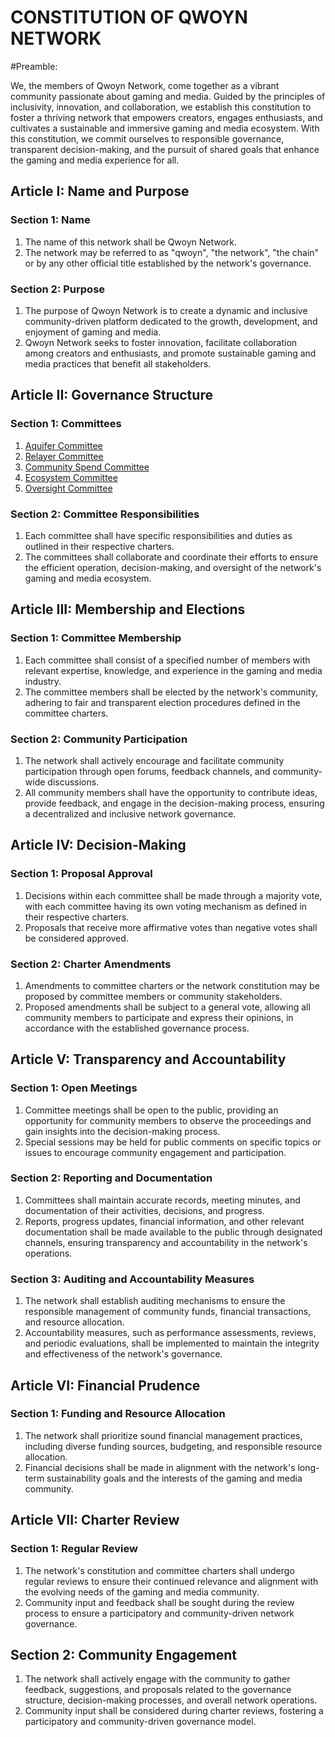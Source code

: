 # CONSTITUTION OF QWOYN NETWORK

#Preamble:

We, the members of Qwoyn Network, come together as a vibrant community passionate about gaming and media. Guided by the principles of inclusivity, innovation, and collaboration, we establish this constitution to foster a thriving network that empowers creators, engages enthusiasts, and cultivates a sustainable and immersive gaming and media ecosystem. With this constitution, we commit ourselves to responsible governance, transparent decision-making, and the pursuit of shared goals that enhance the gaming and media experience for all.

## Article I: Name and Purpose

### Section 1: Name

1. The name of this network shall be Qwoyn Network.
2. The network may be referred to as "qwoyn", "the network", "the chain" or by any other official title established by the network's governance.

### Section 2: Purpose

1. The purpose of Qwoyn Network is to create a dynamic and inclusive community-driven platform dedicated to the growth, development, and enjoyment of gaming and media.
2. Qwoyn Network seeks to foster innovation, facilitate collaboration among creators and enthusiasts, and promote sustainable gaming and media practices that benefit all stakeholders.

## Article II: Governance Structure

### Section 1: Committees

1. [Aquifer Committee](https://github.com/cosmic-horizon/committees/tree/main/Aquifer)
2. [Relayer Committee](https://github.com/cosmic-horizon/committees/tree/main/Relayer)
3. [Community Spend Committee](https://github.com/cosmic-horizon/committees/tree/main/Community-Spend)
4. [Ecosystem Committee](https://github.com/cosmic-horizon/committees/tree/main/Ecosystem)
5. [Oversight Committee](https://github.com/cosmic-horizon/committees/tree/main/Oversight)

### Section 2: Committee Responsibilities

1. Each committee shall have specific responsibilities and duties as outlined in their respective charters.
2. The committees shall collaborate and coordinate their efforts to ensure the efficient operation, decision-making, and oversight of the network's gaming and media ecosystem.

## Article III: Membership and Elections

### Section 1: Committee Membership

1. Each committee shall consist of a specified number of members with relevant expertise, knowledge, and experience in the gaming and media industry.
2. The committee members shall be elected by the network's community, adhering to fair and transparent election procedures defined in the committee charters.

### Section 2: Community Participation

1. The network shall actively encourage and facilitate community participation through open forums, feedback channels, and community-wide discussions.
2. All community members shall have the opportunity to contribute ideas, provide feedback, and engage in the decision-making process, ensuring a decentralized and inclusive network governance.

## Article IV: Decision-Making

### Section 1: Proposal Approval

1. Decisions within each committee shall be made through a majority vote, with each committee having its own voting mechanism as defined in their respective charters.
2. Proposals that receive more affirmative votes than negative votes shall be considered approved.

### Section 2: Charter Amendments

1. Amendments to committee charters or the network constitution may be proposed by committee members or community stakeholders.
2. Proposed amendments shall be subject to a general vote, allowing all community members to participate and express their opinions, in accordance with the established governance process.

## Article V: Transparency and Accountability

### Section 1: Open Meetings

1. Committee meetings shall be open to the public, providing an opportunity for community members to observe the proceedings and gain insights into the decision-making process.
2. Special sessions may be held for public comments on specific topics or issues to encourage community engagement and participation.

### Section 2: Reporting and Documentation

1. Committees shall maintain accurate records, meeting minutes, and documentation of their activities, decisions, and progress.
2. Reports, progress updates, financial information, and other relevant documentation shall be made available to the public through designated channels, ensuring transparency and accountability in the network's operations.

### Section 3: Auditing and Accountability Measures

1. The network shall establish auditing mechanisms to ensure the responsible management of community funds, financial transactions, and resource allocation.
2. Accountability measures, such as performance assessments, reviews, and periodic evaluations, shall be implemented to maintain the integrity and effectiveness of the network's governance.

## Article VI: Financial Prudence

### Section 1: Funding and Resource Allocation

1. The network shall prioritize sound financial management practices, including diverse funding sources, budgeting, and responsible resource allocation.
2. Financial decisions shall be made in alignment with the network's long-term sustainability goals and the interests of the gaming and media community.

## Article VII: Charter Review

### Section 1: Regular Review

1. The network's constitution and committee charters shall undergo regular reviews to ensure their continued relevance and alignment with the evolving needs of the gaming and media community.
2. Community input and feedback shall be sought during the review process to ensure a participatory and community-driven network governance.

## Section 2: Community Engagement

1. The network shall actively engage with the community to gather feedback, suggestions, and proposals related to the governance structure, decision-making processes, and overall network operations.
2. Community input shall be considered during charter reviews, fostering a participatory and community-driven governance model.